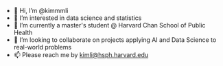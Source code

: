 - 👋 Hi, I’m @kimmmli
- 👀 I’m interested in data science and statistics
- 🌱 I’m currently a master's student @ Harvard Chan School of Public Health
- 💞️ I’m looking to collaborate on projects applying AI and Data Science to real-world problems
- 📫 Please reach me by kimli@hsph.harvard.edu
